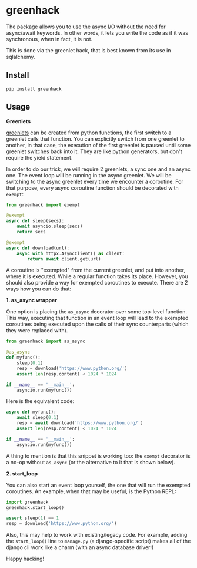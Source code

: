 # greenhack

The package allows you to use the async I/O
without the need for async/await keywords. In other words,
it lets you write the code as if it was synchronous,
when in fact, it is not.

This is done via the greenlet hack,
that is best known from its use in sqlalchemy.



## Install

```
pip install greenhack
```

## Usage

**Greenlets**

[greenlets](https://greenlet.readthedocs.io)
can be created from python functions, the first switch to a greenlet
calls that function.
You can explicitly switch from one
greenlet to another, in that case, the execution of the first greenlet is paused
until some greenlet switches back into it. They are like python generators,
but don't require the yield statement.

In order to do our trick, we will require 2 greenlets, a sync one and an async one.
The event loop will be running in the async greenlet.
We will be switching to the async greenlet every time we encounter a coroutine.
For that purpose, every async coroutine function should be decorated with
`exempt`:

```python
from greenhack import exempt

@exempt
async def sleep(secs):
    await asyncio.sleep(secs)
    return secs

@exempt
async def download(url):
    async with httpx.AsyncClient() as client:
        return await client.get(url)

```

A coroutine is "exempted" from the current greenlet, and put into another,
where it is executed. While a regular function takes its place.
However, you should also provide a way for exempted coroutines to execute.
There are 2 ways how you can do that:

**1. as_async wrapper**

One option is placing the `as_async` decorator over some top-level function.
This way, executing that function in an event loop will lead to the
exempted coroutines being executed upon the calls of their sync counterparts
(which they were replaced with).

```python
from greenhack import as_async

@as_async
def myfunc():
    sleep(0.1)
    resp = download('https://www.python.org/')
    assert len(resp.content) < 1024 * 1024

if __name__ == '__main__':
    asyncio.run(myfunc())
```

Here is the equivalent code:

```python
async def myfunc():
    await sleep(0.1)
    resp = await download('https://www.python.org/')
    assert len(resp.content) < 1024 * 1024

if __name__ == '__main__':
    asyncio.run(myfunc())
```

A thing to mention is that this snippet is working too:
the `exempt` decorator is a no-op without `as_async` (or the
alternative to it that is shown below).

**2. start_loop**

You can also start an event loop yourself, the one that will run the
exempted coroutines. An example, when that may be useful, is the Python REPL:

```python
import greenhack
greenhack.start_loop()

assert sleep(1) == 1
resp = download('https://www.python.org/')
```

Also, this may help to work with existing/legacy code. For example, adding the
`start_loop()` line to `manage.py` (a django-specific script) makes all of the
django cli work like a charm (with an async database driver!)

Happy hacking!